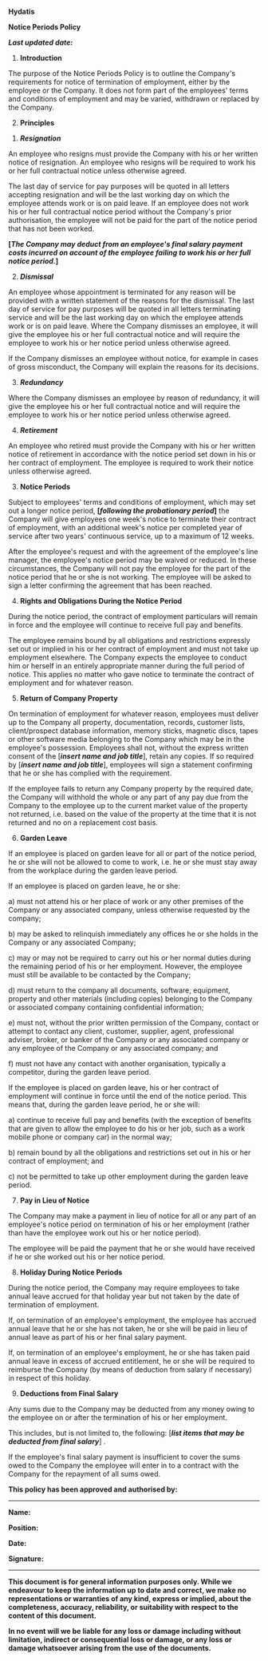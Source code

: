 **Hydatis**

**Notice Periods Policy**

***Last updated date:***

1.  **Introduction**

The purpose of the Notice Periods Policy is to outline the Company's requirements for notice of termination of employment, either by the employee or the Company. It does not form part of the employees' terms and conditions of employment and may be varied, withdrawn or replaced by the Company.

2.  **Principles**

<!-- -->

1.  ***Resignation***

An employee who resigns must provide the Company with his or her written notice of resignation. An employee who resigns will be required to work his or her full contractual notice unless otherwise agreed.

The last day of service for pay purposes will be quoted in all letters accepting resignation and will be the last working day on which the employee attends work or is on paid leave. If an employee does not work his or her full contractual notice period without the Company's prior authorisation, the employee will not be paid for the part of the notice period that has not been worked.

**\[*The Company may deduct from an employee's final salary payment costs incurred on account of the employee failing to work his or her full notice period.*\]**

2.  ***Dismissal***

An employee whose appointment is terminated for any reason will be provided with a written statement of the reasons for the dismissal. The last day of service for pay purposes will be quoted in all letters terminating service and will be the last working day on which the employee attends work or is on paid leave. Where the Company dismisses an employee, it will give the employee his or her full contractual notice and will require the employee to work his or her notice period unless otherwise agreed.

If the Company dismisses an employee without notice, for example in cases of gross misconduct, the Company will explain the reasons for its decisions.

3.  ***Redundancy***

Where the Company dismisses an employee by reason of redundancy, it will give the employee his or her full contractual notice and will require the employee to work his or her notice period unless otherwise agreed.

4.  ***Retirement***

An employee who retired must provide the Company with his or her written notice of retirement in accordance with the notice period set down in his or her contract of employment. The employee is required to work their notice unless otherwise agreed.

3.  **Notice Periods**

Subject to employees' terms and conditions of employment, which may set out a longer notice period, **\[*following the probationary period*\]** the Company will give employees one week's notice to terminate their contract of employment, with an additional week's notice per completed year of service after two years' continuous service, up to a maximum of 12 weeks.

After the employee's request and with the agreement of the employee's line manager, the employee's notice period may be waived or reduced. In these circumstances, the Company will not pay the employee for the part of the notice period that he or she is not working. The employee will be asked to sign a letter confirming the agreement that has been reached.

4.  **Rights and Obligations During the Notice Period**

During the notice period, the contract of employment particulars will remain in force and the employee will continue to receive full pay and benefits.

The employee remains bound by all obligations and restrictions expressly set out or implied in his or her contract of employment and must not take up employment elsewhere. The Company expects the employee to conduct him or herself in an entirely appropriate manner during the full period of notice. This applies no matter who gave notice to terminate the contract of employment and for whatever reason.

5.  **Return of Company Property**

On termination of employment for whatever reason, employees must deliver up to the Company all property, documentation, records, customer lists, client/prospect database information, memory sticks, magnetic discs, tapes or other software media belonging to the Company which may be in the employee's possession. Employees shall not, without the express written consent of the \[***insert name and job title***\], retain any copies. If so required by \[***insert name and job title***\], employees will sign a statement confirming that he or she has complied with the requirement.

If the employee fails to return any Company property by the required date, the Company will withhold the whole or any part of any pay due from the Company to the employee up to the current market value of the property not returned, i.e. based on the value of the property at the time that it is not returned and no on a replacement cost basis.

6.  **Garden Leave**

If an employee is placed on garden leave for all or part of the notice period, he or she will not be allowed to come to work, i.e. he or she must stay away from the workplace during the garden leave period.

If an employee is placed on garden leave, he or she:

a)  must not attend his or her place of work or any other premises of the Company or any associated company, unless otherwise requested by the company;

b)  may be asked to relinquish immediately any offices he or she holds in the Company or any associated Company;

c)  may or may not be required to carry out his or her normal duties during the remaining period of his or her employment. However, the employee must still be available to be contacted by the Company;

d)  must return to the company all documents, software, equipment, property and other materials (including copies) belonging to the Company or associated company containing confidential information;

e)  must not, without the prior written permission of the Company, contact or attempt to contact any client, customer, supplier, agent, professional adviser, broker, or banker of the Company or any associated company or any employee of the Company or any associated company; and

f)  must not have any contact with another organisation, typically a competitor, during the garden leave period.

If the employee is placed on garden leave, his or her contract of employment will continue in force until the end of the notice period. This means that, during the garden leave period, he or she will:

a)  continue to receive full pay and benefits (with the exception of benefits that are given to allow the employee to do his or her job, such as a work mobile phone or company car) in the normal way;

b)  remain bound by all the obligations and restrictions set out in his or her contract of employment; and

c)  not be permitted to take up other employment during the garden leave period.

<!-- -->

7.  **Pay in Lieu of Notice**

The Company may make a payment in lieu of notice for all or any part of an employee's notice period on termination of his or her employment (rather than have the employee work out his or her notice period).

The employee will be paid the payment that he or she would have received if he or she worked out his or her notice period.

8.  **Holiday During Notice Periods**

During the notice period, the Company may require employees to take annual leave accrued for that holiday year but not taken by the date of termination of employment.

If, on termination of an employee's employment, the employee has accrued annual leave that he or she has not taken, he or she will be paid in lieu of annual leave as part of his or her final salary payment.

If, on termination of an employee's employment, he or she has taken paid annual leave in excess of accrued entitlement, he or she will be required to reimburse the Company (by means of deduction from salary if necessary) in respect of this holiday.

9.  **Deductions from Final Salary**

Any sums due to the Company may be deducted from any money owing to the employee on or after the termination of his or her employment.

This includes, but is not limited to, the following: \[***list items that may be deducted from final salary***\] .

If the employee's final salary payment is insufficient to cover the sums owed to the Company the employee will enter in to a contract with the Company for the repayment of all sums owed.

**This policy has been approved and authorised by:**

  ------------------------------------------------------------------ ----
  **Name:**                                                          

  **Position:**                                                      

  **Date:**                                                          

  **Signature:**                                                     
  ------------------------------------------------------------------ ----

**This document is for general information purposes only. While we endeavour to keep the information up to date and correct, we make no representations or warranties of any kind, express or implied, about the completeness, accuracy, reliability, or suitability with respect to the content of this document.**

**In no event will we be liable for any loss or damage including without limitation, indirect or consequential loss or damage, or any loss or damage whatsoever arising from the use of the documents.**
